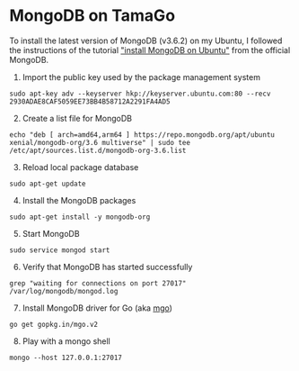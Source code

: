 # MongoDB on TamaGo


To install the latest version of MongoDB (v3.6.2) on my Ubuntu, I followed the instructions of the tutorial 
["install MongoDB on Ubuntu"](https://docs.mongodb.com/manual/tutorial/install-mongodb-on-ubuntu/) from the official 
MongoDB.



1. Import the public key used by the package management system
 

```
sudo apt-key adv --keyserver hkp://keyserver.ubuntu.com:80 --recv 2930ADAE8CAF5059EE73BB4B58712A2291FA4AD5

```

2. Create a list file for MongoDB

```
echo "deb [ arch=amd64,arm64 ] https://repo.mongodb.org/apt/ubuntu xenial/mongodb-org/3.6 multiverse" | sudo tee /etc/apt/sources.list.d/mongodb-org-3.6.list
```

3. Reload local package database

```
sudo apt-get update
```


4. Install the MongoDB packages

```
sudo apt-get install -y mongodb-org
```

5. Start MongoDB

```
sudo service mongod start
```

6. Verify that MongoDB has started successfully

```
grep "waiting for connections on port 27017" /var/log/mongodb/mongod.log
```

7. Install MongoDB driver for Go (aka [mgo](https://labix.org/mgo))

```
go get gopkg.in/mgo.v2
```

8. Play with a mongo shell 

```
mongo --host 127.0.0.1:27017
```